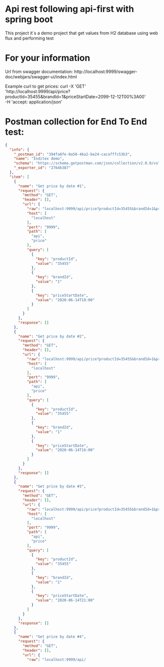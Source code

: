 # Api rest following api-first with spring boot

This project it´s a demo project that get values from H2 database using web flux and performing test

# For your information

Url from swagger documentation: http://localhost:9999/swagger-doc/webjars/swagger-ui/index.html

Example curl to get prices: curl -X 'GET' \
'http://localhost:9999/api/price?productId=35455&brandId=1&priceStartDate=2099-12-12T00%3A00' \
-H 'accept: application/json'

# Postman collection for End To End test:
```json
{
  "info": {
    "_postman_id": "394fa8fe-0a50-46a2-be24-cacafffc53b3",
    "name": "Inditex demo",
    "schema": "https://schema.getpostman.com/json/collection/v2.0.0/collection.json",
    "_exporter_id": "27646387"
  },
  "item": [
    {
      "name": "Get price by date #1",
      "request": {
        "method": "GET",
        "header": [],
        "url": {
          "raw": "localhost:9999/api/price?productId=35455&brandId=1&priceStartDate=2020-06-14T10:00",
          "host": [
            "localhost"
          ],
          "port": "9999",
          "path": [
            "api",
            "price"
          ],
          "query": [
            {
              "key": "productId",
              "value": "35455"
            },
            {
              "key": "brandId",
              "value": "1"
            },
            {
              "key": "priceStartDate",
              "value": "2020-06-14T10:00"
            }
          ]
        }
      },
      "response": []
    },
    {
      "name": "Get price by date #2",
      "request": {
        "method": "GET",
        "header": [],
        "url": {
          "raw": "localhost:9999/api/price?productId=35455&brandId=1&priceStartDate=2020-06-14T16:00",
          "host": [
            "localhost"
          ],
          "port": "9999",
          "path": [
            "api",
            "price"
          ],
          "query": [
            {
              "key": "productId",
              "value": "35455"
            },
            {
              "key": "brandId",
              "value": "1"
            },
            {
              "key": "priceStartDate",
              "value": "2020-06-14T16:00"
            }
          ]
        }
      },
      "response": []
    },
    {
      "name": "Get price by date #3",
      "request": {
        "method": "GET",
        "header": [],
        "url": {
          "raw": "localhost:9999/api/price?productId=35455&brandId=1&priceStartDate=2020-06-14T21:00",
          "host": [
            "localhost"
          ],
          "port": "9999",
          "path": [
            "api",
            "price"
          ],
          "query": [
            {
              "key": "productId",
              "value": "35455"
            },
            {
              "key": "brandId",
              "value": "1"
            },
            {
              "key": "priceStartDate",
              "value": "2020-06-14T21:00"
            }
          ]
        }
      },
      "response": []
    },
    {
      "name": "Get price by date #4",
      "request": {
        "method": "GET",
        "header": [],
        "url": {
          "raw": "localhost:9999/api/
